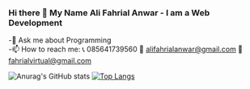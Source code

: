 ### Hi there 👋 My Name Ali Fahrial Anwar - I am a Web Development

-💬 Ask me about Programming
  <br>
-📫 How to reach me: 
    📞 085641739560
    📩 alifahrialanwar@gmail.com
    📩 fahrialvirtual@gmail.com 

<!--
**Fahrial07/Fahrial07** is a ✨ _special_ ✨ repository because its `README.md` (this file) appears on your GitHub profile.

Here are some ideas to get you started:

- 🔭 I’m currently working on ...
- 🌱 I’m currently learning ...
- 👯 I’m looking to collaborate on ...
- 🤔 I’m looking for help with ...
- 💬 Ask me about Programming
- 📫 How to reach me: ...
- 😄 Pronouns: ...
- ⚡ Fun fact: ...
-->


![Anurag's GitHub stats](https://github-readme-stats.vercel.app/api?username=Fahrial07&show_icons=true&theme=radical)               [![Top Langs](https://github-readme-stats.vercel.app/api/top-langs/?username=anuraghazra&layout=compact)](https://github.com/anuraghazra/github-readme-stats)




